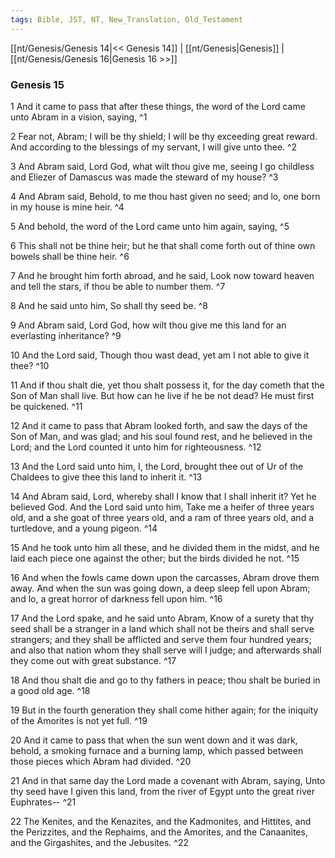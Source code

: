 ```yaml
---
tags: Bible, JST, NT, New_Translation, Old_Testament
---
```


[[nt/Genesis/Genesis 14|<< Genesis 14]] | [[nt/Genesis|Genesis]] | [[nt/Genesis/Genesis 16|Genesis 16 >>]]

### Genesis 15

1 And it came to pass that after these things, the word of the Lord came unto Abram in a vision, saying,  ^1

2 Fear not, Abram; I will be thy shield; I will be thy exceeding great reward. And according to the blessings of my servant, I will give unto thee.  ^2

3 And Abram said, Lord God, what wilt thou give me, seeing I go childless and Eliezer of Damascus was made the steward of my house?  ^3

4 And Abram said, Behold, to me thou hast given no seed; and lo, one born in my house is mine heir.  ^4

5 And behold, the word of the Lord came unto him again, saying,  ^5

6 This shall not be thine heir; but he that shall come forth out of thine own bowels shall be thine heir.  ^6

7 And he brought him forth abroad, and he said, Look now toward heaven and tell the stars, if thou be able to number them.  ^7

8 And he said unto him, So shall thy seed be.  ^8

9 And Abram said, Lord God, how wilt thou give me this land for an everlasting inheritance?  ^9

10 And the Lord said, Though thou wast dead, yet am I not able to give it thee?  ^10

11 And if thou shalt die, yet thou shalt possess it, for the day cometh that the Son of Man shall live. But how can he live if he be not dead? He must first be quickened.  ^11

12 And it came to pass that Abram looked forth, and saw the days of the Son of Man, and was glad; and his soul found rest, and he believed in the Lord; and the Lord counted it unto him for righteousness.  ^12

13 And the Lord said unto him, I, the Lord, brought thee out of Ur of the Chaldees to give thee this land to inherit it.  ^13

14 And Abram said, Lord, whereby shall I know that I shall inherit it? Yet he believed God. And the Lord said unto him, Take me a heifer of three years old, and a she goat of three years old, and a ram of three years old, and a turtledove, and a young pigeon.  ^14

15 And he took unto him all these, and he divided them in the midst, and he laid each piece one against the other; but the birds divided he not.  ^15

16 And when the fowls came down upon the carcasses, Abram drove them away. And when the sun was going down, a deep sleep fell upon Abram; and lo, a great horror of darkness fell upon him.  ^16

17 And the Lord spake, and he said unto Abram, Know of a surety that thy seed shall be a stranger in a land which shall not be theirs and shall serve strangers; and they shall be afflicted and serve them four hundred years; and also that nation whom they shall serve will I judge; and afterwards shall they come out with great substance.  ^17

18 And thou shalt die and go to thy fathers in peace; thou shalt be buried in a good old age.  ^18

19 But in the fourth generation they shall come hither again; for the iniquity of the Amorites is not yet full.  ^19

20 And it came to pass that when the sun went down and it was dark, behold, a smoking furnace and a burning lamp, which passed between those pieces which Abram had divided.  ^20

21 And in that same day the Lord made a covenant with Abram, saying, Unto thy seed have I given this land, from the river of Egypt unto the great river Euphrates\--  ^21

22 The Kenites, and the Kenazites, and the Kadmonites, and Hittites, and the Perizzites, and the Rephaims, and the Amorites, and the Canaanites, and the Girgashites, and the Jebusites.  ^22

 
